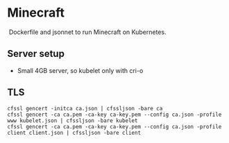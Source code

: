 # Minecraft
![<CI Status>](https://circleci.com/gh/discordianfish/minecraft.svg?style=svg)
Dockerfile and jsonnet to run Minecraft on Kubernetes.


## Server setup
- Small 4GB server, so kubelet only with cri-o

## TLS
```
cfssl gencert -initca ca.json | cfssljson -bare ca
cfssl gencert -ca ca.pem -ca-key ca-key.pem --config ca.json -profile www kubelet.json | cfssljson -bare kubelet
cfssl gencert -ca ca.pem -ca-key ca-key.pem --config ca.json -profile client client.json | cfssljson -bare client
```
